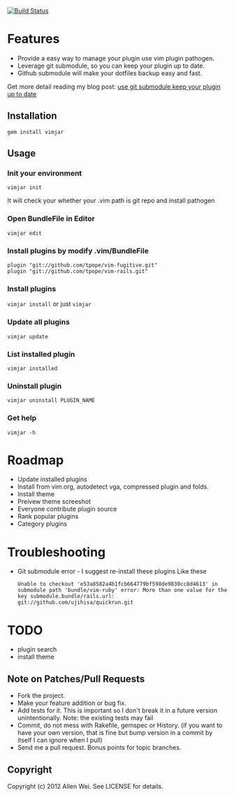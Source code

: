 [![Build Status](https://secure.travis-ci.org/allenwei/vimjar.png)](http://travis-ci.org/allenwei/vimjar)

Features
=============

* Provide a easy way to manage your plugin use vim plugin pathogen.
* Leverage git submodule, so you can keep your plugin up to date.
* Github submodule will make your dotfiles backup easy and fast.

Get more detail reading my blog post: [use git submodule keep your plugin up to date](http://www.allenwei.cn/tips-using-git-submodule-keep-your-plugin-up-to-date)

Installation
-----------

  `gem install vimjar`

Usage
-----

### Init your environment

  `vimjar init` 

It will check your whether your .vim path is git repo and install pathogen

### Open BundleFile in Editor 
  
  `vimjar edit`


### Install plugins by modify .vim/BundleFile

    plugin "git://github.com/tpope/vim-fugitive.git"
    plugin "git://github.com/tpope/vim-rails.git"

### Install plugins 

  `vimjar install` or just `vimjar`


### Update all plugins

  `vimjar update`

### List installed plugin

  `vimjar installed`

### Uninstall plugin  

  `vimjar uninstall PLUGIN_NAME`

### Get help 

  `vimjar -h`

Roadmap 
=============

* Update installed plugins 
* Install from vim.org, autodetect vga, compressed plugin and folds.
* Install theme 
* Preivew theme screeshot
* Everyone contribute plugin source 
* Rank popular plugins  
* Category plugins

Troubleshooting
=============
* Git submodule error - I suggest re-install these plugins
  Like these 

  `Unable to checkout 'e53a8582a4b1fcb664779bf598de9830cc8d4613' in submodule path 'bundle/vim-ruby' error: More than one value for the key submodule.bundle/rails.url: git://github.com/ujihisa/quickrun.git`


TODO
===========
* plugin search
* install theme

## Note on Patches/Pull Requests
 
* Fork the project.
* Make your feature addition or bug fix.
* Add tests for it. This is important so I don't break it in a
  future version unintentionally.  Note: the existing tests may fail
* Commit, do not mess with Rakefile, gemspec or History.
  (if you want to have your own version, that is fine but bump version in a commit by itself I can ignore when I pull)
* Send me a pull request. Bonus points for topic branches.

## Copyright

Copyright (c) 2012 Allen Wei. See LICENSE for details.

